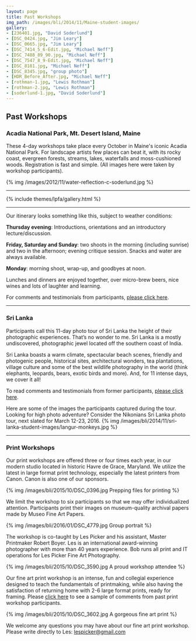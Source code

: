 ```yaml
---
layout: page
title: Past Workshops
img_path: /images/bli/2014/11/Maine-student-images/
gallery:
- [236401.jpg, "David Soderlund"]
- [DSC_0424.jpg, "Jim Leary"]
- [DSC_0665.jpg, "Jim Leary"]
- [DSC_7414_5_6-Edit.jpg, "Michael Neff"]
- [DSC_7488_89_90.jpg, "Michael Neff"]
- [DSC_7547_8_9-Edit.jpg, "Michael Neff"]
- [DSC_8181.jpg, "Michael Neff"]
- [DSC_8345.jpg, "group photo"]
- [HDR_Before_After.jpg, "Michael Neff"]
- [rothman-1.jpg, "Lewis Rothman"]
- [rothman-2.jpg, "Lewis Rothman"]
- [soderlund-1.jpg, "David Soderlund"]
---
```


## Past Workshops

### Acadia National Park, Mt. Desert Island, Maine

These 4-day workshops take place every October in Maine's iconic Acadia National Park. For landscape artists few places can beat it, with its rocky coast, evergreen forests, streams, lakes, waterfalls and moss-cushioned woods. Registration is fast and simple. (All images here were taken by workshop participants). 

{% img /images/2012/11/water-reflection-c-soderlund.jpg %}

___

{% include themes/lpfa/gallery.html %}

___

Our itinerary looks something like this, subject to weather conditions:

**Thursday evening**: Introductions, orientations and an introductory lecture/discussion. 

**Friday, Saturday and Sunday**: two shoots in the morning (including sunrise) and two in the afternoon; evening critique session. Snacks and water are always available. 

**Monday**: morning shoot, wrap-up, and goodbyes at noon. 

Lunches and dinners are enjoyed together, over micro-brew beers, nice wines and lots of laughter and learning. 


For comments and testimonials from participants, [please click here](http://www.lesterpickerphoto.com/workshops/acadia.html). 

---

### <a name="srilanka"></a>Sri Lanka

Participants call this 11-day photo tour of Sri Lanka the height of their photographic experiences. That’s no wonder to me. Sri Lanka is a mostly undiscovered, photographic jewel located off the southern coast of India. 

Sri Lanka boasts a warm climate, spectacular beach scenes, friendly and photogenic people, historical sites, architectural wonders, tea plantations, village culture and some of the best wildlife photography in the world (think elephants, leopards, bears, exotic birds and more).  And, for 11 intense days, we cover it all!

To read comments and testimonials from former participants, [please click here](http://www.lesterpickerphoto.com/workshops/srilanka-tes.html).

Here are some of the images the participants captured during the tour. Looking for high photo adventure? Consider the Nikonians Sri Lanka photo tour, next slated for March 12-23, 2016.
{% img /images/bli/2014/11/sri-lanka-student-images/langur-monkeys.jpg %}

---

### <a name="print"></a>Print Workshops

Our print workshops are offered three or four times each year, in our modern studio located in historic Havre de Grace, Maryland. We utilize the latest in large format print technology, especially the latest printers from Canon. Canon is also one of our sponsors. 

{% img /images/bli/2015/10/DSC_0396.jpg Prepping files for printing %}

We limit the workshop to six participants so that we may offer individualized attention. Participants print their images on museum-quality archival papers made by Museo Fine Art Papers. 

{% img /images/bli/2016/01/DSC_4779.jpg Group portrait %}

The workshop is co-taught by Les Picker and his assistant, Master Printmaker Robert Boyer. Les is an international award-winning photographer with more than 40 years experience. Bob runs all print and IT operations for Les Picker Fine Art Photography. 

{% img /images/bli/2015/10/DSC_3590.jpg A proud workshop attendee %}

Our fine art print workshop is an intense, fun and collegial experience designed to teach the fundamentals of printmaking, while also having the satisfaction of returning home with 2-6 large format prints, ready for framing. Please [click here](http://www.lesterpickerphoto.com/workshops/print-tes.html) to see a sample of comments from past print workshop participants.

{% img /images/bli/2015/10/DSC_3602.jpg A gorgeous fine art print %}

We welcome any questions you may have about our fine art print workshop. Please write directly to Les: lespicker@gmail.com

